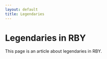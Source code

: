 ```yaml
---
layout: default
title: Legendaries
---
```

# Legendaries in RBY

This page is an article about legendaries in RBY.
